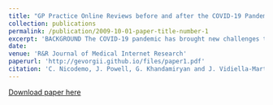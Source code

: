 ```yaml
---
title: "GP Practice Online Reviews before and after the COVID-19 Pandemic"
collection: publications
permalink: /publication/2009-10-01-paper-title-number-1
excerpt: 'BACKGROUND The COVID-19 pandemic has brought new challenges to in-person encounters with general practitioners (GPs) and has fostered the use of digital health tools. Patient online reviews (PORs) of health care experience offer a method for patients to feedback on the quality of their care. OBJECTIVE This study sought to determine the latest trends in patient feedback for English GP practices in the National Health Service (NHS). METHODS Publicly available PORs for English GP practices between January 2019 and February 2021 were identified and scraped from the NHS website. PORs were characterized based on numerical star ratings (ranging from one to five) and the polarity of their comments. These measures were also calculated at GP practice level to understand whether patients’ perceptions of their practices are constant across time. RESULTS Of the 58,970 PORs posted between February 2019 and February 2021, 64·6% were positive (defined as a star rating of four or five out of five). After the lockdown measures imposed in April 2020, the share of encounters with GPs rated positively by customers increased. General practices were less likely to reply to their patients’ reviews after April 2020. The relative rank of practices based on their average star rating remained rather constant after the start of the lockdown measures. CONCLUSIONS This study demonstrates how PORs can be used to detect instances of particularly good or bad practice. Since GP Patient Survey has been disrupted during the COVID-19 period, this could be another measure for policy makers to track practice quality.'
date: 
venue: 'R&R Journal of Medical Internet Research'
paperurl: 'http://gevorgii.github.io/files/paper1.pdf'
citation: 'C. Nicodemo, J. Powell, G. Khandamiryan and J. Vidiella-Martin, RR Journal of Medical Internet Research, 2022'
---
```


[Download paper here]([http://academicpages.github.io/files/paper1.pdf)


